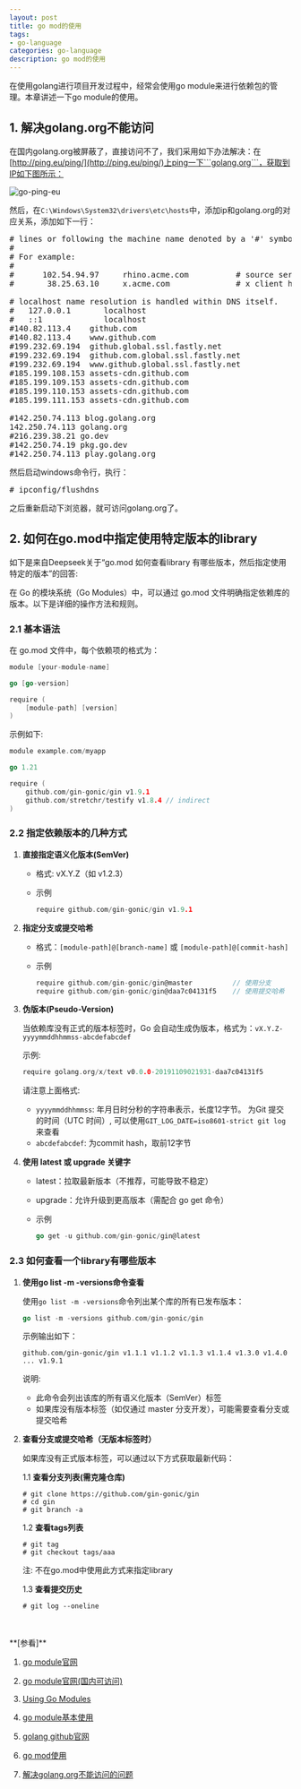 ```yaml
---
layout: post
title: go mod的使用
tags:
- go-language
categories: go-language
description: go mod的使用
---
```



在使用golang进行项目开发过程中，经常会使用go module来进行依赖包的管理。本章讲述一下go module的使用。


<!-- more -->


## 1. 解决golang.org不能访问
在国内golang.org被屏蔽了，直接访问不了，我们采用如下办法解决：在[http://ping.eu/ping/](http://ping.eu/ping/)上ping一下```golang.org```，获取到IP如下图所示：


![go-ping-eu](https://ivanzz1001.github.io/records/assets/img/go/go-ping-eu.png)

然后，在```C:\Windows\System32\drivers\etc\hosts```中，添加ip和golang.org的对应关系，添加如下一行：
<pre>
# lines or following the machine name denoted by a '#' symbol.
#
# For example:
#
#      102.54.94.97     rhino.acme.com          # source server
#       38.25.63.10     x.acme.com              # x client host

# localhost name resolution is handled within DNS itself.
#	127.0.0.1       localhost
#	::1             localhost
#140.82.113.4    github.com
#140.82.113.4    www.github.com
#199.232.69.194  github.global.ssl.fastly.net
#199.232.69.194  github.com.global.ssl.fastly.net
#199.232.69.194  www.github.global.ssl.fastly.net
#185.199.108.153 assets-cdn.github.com
#185.199.109.153 assets-cdn.github.com
#185.199.110.153 assets-cdn.github.com
#185.199.111.153 assets-cdn.github.com

#142.250.74.113 blog.golang.org
142.250.74.113 golang.org
#216.239.38.21 go.dev
#142.250.74.19 pkg.go.dev
#142.250.74.113 play.golang.org
</pre>
然后启动windows命令行，执行：
<pre>
# ipconfig/flushdns
</pre>
之后重新启动下浏览器，就可访问golang.org了。


## 2. 如何在go.mod中指定使用特定版本的library

如下是来自Deepseek关于“go.mod 如何查看library 有哪些版本，然后指定使用特定的版本”的回答:

在 Go 的模块系统（Go Modules）中，可以通过 go.mod 文件明确指定依赖库的版本。以下是详细的操作方法和规则。

### 2.1 基本语法

在 go.mod 文件中，每个依赖项的格式为：

```go
module [your-module-name]

go [go-version]

require (
    [module-path] [version]
)
```

示例如下:

```go
module example.com/myapp

go 1.21

require (
    github.com/gin-gonic/gin v1.9.1
    github.com/stretchr/testify v1.8.4 // indirect
)
```

### 2.2 指定依赖版本的几种方式

1. **直接指定语义化版本(SemVer)**

    - 格式: vX.Y.Z（如 v1.2.3）

    - 示例
      ```go
      require github.com/gin-gonic/gin v1.9.1
      ```

1. **指定分支或提交哈希**

   - 格式：`[module-path]@[branch-name]` 或 `[module-path]@[commit-hash]`

   - 示例

     ```go
     require github.com/gin-gonic/gin@master          // 使用分支
     require github.com/gin-gonic/gin@daa7c04131f5    // 使用提交哈希
     ```

1. **伪版本(Pseudo-Version)**

    当依赖库没有正式的版本标签时，Go 会自动生成伪版本，格式为：`vX.Y.Z-yyyymmddhhmmss-abcdefabcdef`

    示例:
    ```go
    require golang.org/x/text v0.0.0-20191109021931-daa7c04131f5
    ```

    请注意上面格式:

      - `yyyymmddhhmmss`: 年月日时分秒的字符串表示，长度12字节。 为Git 提交的时间（UTC 时间）, 可以使用`GIT_LOG_DATE=iso8601-strict git log`来查看
      - `abcdefabcdef`: 为commit hash，取前12字节

1. **使用 latest 或 upgrade 关键字**

   - latest：拉取最新版本（不推荐，可能导致不稳定）
  
   - upgrade：允许升级到更高版本（需配合 go get 命令）
  
   - 示例

     ```go
     go get -u github.com/gin-gonic/gin@latest
     ```

### 2.3 如何查看一个library有哪些版本

1. **使用go list -m -versions命令查看**

   使用`go list -m -versions`命令列出某个库的所有已发布版本：

   ```go
   go list -m -versions github.com/gin-gonic/gin
   ```

    示例输出如下：

   ```text
   github.com/gin-gonic/gin v1.1.1 v1.1.2 v1.1.3 v1.1.4 v1.3.0 v1.4.0 ... v1.9.1
   ```

   说明:

     - 此命令会列出该库的所有语义化版本（SemVer）标签
     - 如果库没有版本标签（如仅通过 master 分支开发），可能需要查看分支或提交哈希
  
  1. **查看分支或提交哈希（无版本标签时）**

     如果库没有正式版本标签，可以通过以下方式获取最新代码：

     1.1 **查看分支列表(需克隆仓库)**

       ```text
       # git clone https://github.com/gin-gonic/gin
       # cd gin
       # git branch -a
       ```

     1.2 **查看tags列表**
       ```text
       # git tag
       # git checkout tags/aaa
      ```
      注: 不在go.mod中使用此方式来指定library

     1.3 **查看提交历史**
      ```text
      # git log --oneline
      ```
     

     





<br />
<br />
**[参看]**

1. [go module官网](https://github.com/golang/go/wiki/Modules)

2. [go module官网(国内可访问)](https://golang.google.cn/ref/mod)

3. [Using Go Modules](https://blog.csdn.net/big_cheng/article/details/102769275)

4. [go module基本使用](https://www.cnblogs.com/wind-zhou/p/12824563.html)

5. [golang github官网](https://github.com/golang/go/wiki)

6. [go mod使用](https://blog.csdn.net/juyang_08/article/details/105991546)

7. [解决golang.org不能访问的问题](https://www.cnblogs.com/youyou/archive/2013/04/14/3020137.html)

<br />
<br />
<br />

